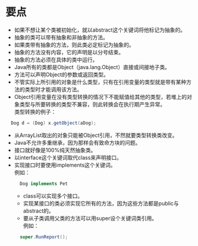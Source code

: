 # 要点

- 如果不想让某个类被初始化，就以abstract这个关键词将他标记为抽象的。
- 抽象的类可以带有抽象和非抽象的方法。
- 如果类带有抽象的方法，则此类必定标记为抽象的。
- 抽象的方法没有内容，它的声明是以分号结束。
- 抽象的方法必须在具体的类中运行。
- Java所有的类都是Object（java.lang.Object）直接或间接地子类。
- 方法可以声明Object的参数或返回类型。
- 不管实际上所引用的对象是什么类型，只有在引用变量的类型就是带有某种方法的类型时才能调用该方法。
- Object引用变量在没有类型转换的情况下不能赋值给其他的类型，若堆上的对象类型与所要转换的类型不兼容，则此转换会在执行期产生异常。  
  类型转换的例子：
```java
  Dog d = (Dog) x.getObject(aDog);
```
- 从ArrayList<Object>取出的对象只能被Object引用，不然就要类型转换类改变。
- Java不允许多重继承，因为那样会有致命方块的问题。
- 接口就好像是100%纯天然抽象类。
- 以interface这个关键词取代class来声明接口。
- 实现接口时要使用implements这个关键词。  
  例如：
```java
  Dog implements Pet
```
- class可以实现多个接口。
- 实现某接口的类必须实现它所有的方法，因为这些方法都是public与abstract的。
- 要从子类调用父类的方法可以用super设个关键词类引用。  
  例如：
```java
  super.RunReport();
```